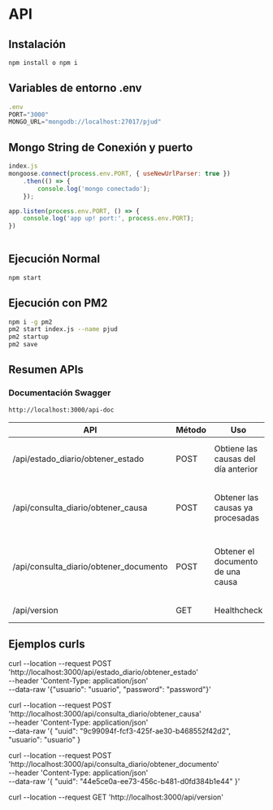 # API

## Instalación

```bash
npm install o npm i
```

## Variables de entorno .env

```javascript
.env
PORT="3000"
MONGO_URL="mongodb://localhost:27017/pjud"
```

## Mongo String de Conexión y puerto

```javascript
index.js
mongoose.connect(process.env.PORT, { useNewUrlParser: true })
    .then(() => {
        console.log('mongo conectado');
    });

app.listen(process.env.PORT, () => {
    console.log('app up! port:', process.env.PORT);
})
    
```

## Ejecución Normal

```bash
npm start 
```

## Ejecución con PM2
```bash
npm i -g pm2
pm2 start index.js --name pjud
pm2 startup
pm2 save
```



## Resumen APIs

### Documentación Swagger 
```bash
http://localhost:3000/api-doc
```

| API | Método  | Uso | Parámetros | 
| ------------- | ------------- | ------------- | ------------- | 
| /api/estado_diario/obtener_estado | POST | Obtiene las causas del día anterior | usuario: usuario pdj, password: clave pdj |
| /api/consulta_diario/obtener_causa | POST  | Obtener las causas ya procesadas  | usuario: id usuario, uuid: uuid del documento |'
| /api/consulta_diario/obtener_documento | POST  | Obtener el documento de una causa | uuid: id de documento obtenido de los metodos anteriores |
|/api/version | GET | Healthcheck | sin parametros |

## Ejemplos curls

curl --location --request POST 'http://localhost:3000/api/estado_diario/obtener_estado' \
--header 'Content-Type: application/json' \
--data-raw '{"usuario": "usuario", "password": "password"}'

 curl --location --request POST 'http://localhost:3000/api/consulta_diario/obtener_causa' \
--header 'Content-Type: application/json' \
--data-raw '{ "uuid": "9c99094f-fcf3-425f-ae30-b468552f42d2", "usuario": "usuario" }

curl --location --request POST 'http://localhost:3000/api/consulta_diario/obtener_documento' \
--header 'Content-Type: application/json' \
--data-raw '{
    "uuid": "44e5ce0a-ee73-456c-b481-d0fd384b1e44"
}'

curl --location --request GET 'http://localhost:3000/api/version'
